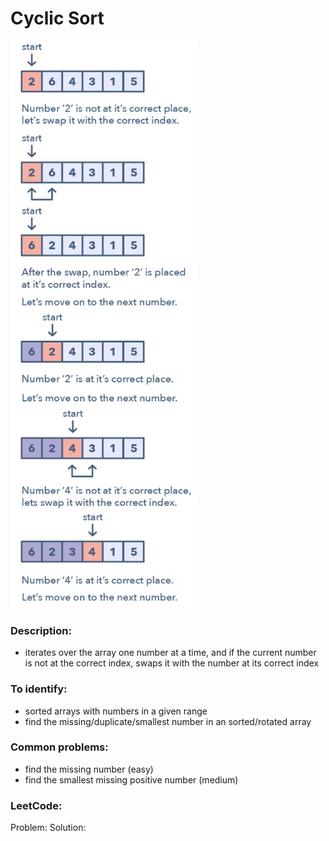 # Cyclic Sort
<img src="https://github.com/OleksandrLevinskyi/DataStructAndAlgoDocs/blob/main/patterns/images/cyclic-sort.png" alt="cyclic sort" width="300"/>

### Description:
* iterates over the array one number at a time, and if the current number is not at the correct index, swaps it with the number at its correct index

### To identify:
* sorted arrays with numbers in a given range
* find the missing/duplicate/smallest number in an sorted/rotated array

### Common problems:
* find the missing number (easy)
* find the smallest missing positive number (medium)

### LeetCode:
Problem:
Solution: